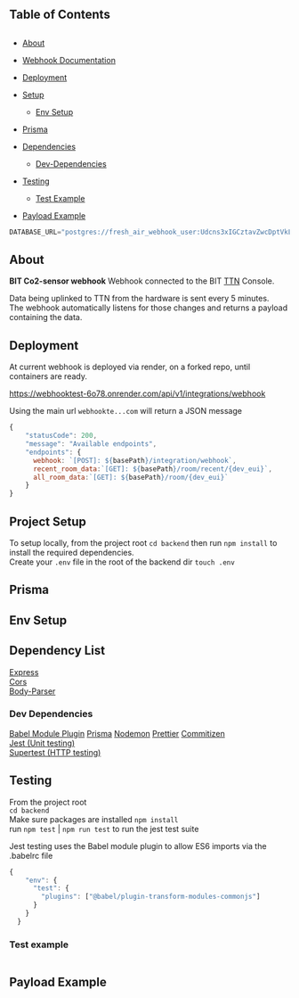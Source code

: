## Table of Contents

## 
- [About](#about)
- [Webhook Documentation](documentation/Webhook.md)
- [Deployment](#webhook-deployment)
- [Setup](#setup)
  + [Env Setup](#env-setup)
- [Prisma](#prisma)

- [Dependencies](#dependencies)
    + [Dev-Dependencies](#dev-dependencies)
- [Testing](#testing)
    + [Test Example](#testExample)
- [Payload Example](#payloadExample)


```js
DATABASE_URL="postgres://fresh_air_webhook_user:Udcns3xIGCztavZwcDptVkLbAaAre4z6@dpg-cnvu97q1hbls73bq57hg-a.oregon-postgres.render.com/fresh_air_webhook"
```


## About <a name="about"></a>
**BIT Co2-sensor webhook**
Webhook connected to the BIT [TTN](https://www.thethingsnetwork.org/) Console.  

Data being uplinked to TTN from the hardware is sent every 5 minutes.    
The webhook automatically listens for those changes and returns a payload containing the data.

## Deployment <a name="webhook-deployment"></a>
At current webhook is deployed via render, on a forked repo, until containers are ready.

https://webhooktest-6o78.onrender.com/api/v1/integrations/webhook

Using the main url `webhookte...com`
will return a JSON message

```js
{
    "statusCode": 200,
    "message": "Available endpoints",
    "endpoints": {
      webhook: `[POST]: ${basePath}/integration/webhook`,
      recent_room_data:`[GET]: ${basePath}/room/recent/{dev_eui}`,
      all_room_data:`[GET]: ${basePath}/room/{dev_eui}`
    }
}
```

## Project Setup <a name="setup"></a>
To setup locally, from the project root
`cd backend`
then run `npm install` to install the required dependencies.  
Create your `.env` file in the root of the backend dir
`touch .env`

## Prisma <a name="prisma"></a>

## Env Setup <a name="env-setup"></a>

## Dependency List <a name="dependencies"></a>
[Express](https://www.npmjs.com/package/express)  
[Cors](https://www.npmjs.com/package/cors)  
[Body-Parser](https://www.npmjs.com/package/body-parser)

### Dev Dependencies <a name="dev-dependencies"></a>
[Babel Module Plugin](https://www.npmjs.com/package/@babel/plugin-transform-modules-commonjs)
[Prisma](https://www.prisma.io/)
[Nodemon](https://www.npmjs.com/package/nodemon)
[Prettier](https://prettier.io/)
[Commitizen](https://www.npmjs.com/package/commitizen)  
[Jest (Unit testing)](https://jestjs.io/)  
[Supertest (HTTP testing)](https://www.npmjs.com/package/supertest)  

## Testing <a name="testing"></a>
From the project root  
`cd backend`  
Make sure packages are installed `npm install`  
run `npm test` | `npm run test` to run the jest test suite

Jest testing uses the Babel module plugin to allow ES6 imports via the .babelrc file

```js
{
    "env": {
      "test": {
        "plugins": ["@babel/plugin-transform-modules-commonjs"]
      }
    }
  }
```

### Test example <a name="testExample"></a>
```js

```


## Payload Example <a name="payloadExample"></a>